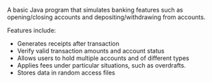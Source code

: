A basic Java program that simulates banking features such as opening/closing accounts and depositing/withdrawing from accounts.

Features include:
  - Generates receipts after transaction
  - Verify valid transaction amounts and account status
  - Allows users to hold multiple accounts and of different types
  - Applies fees under particular situations, such as overdrafts.
  - Stores data in random access files
